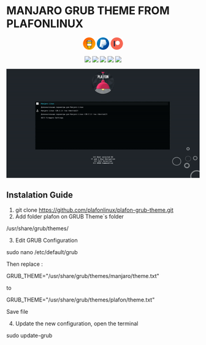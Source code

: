# MANJARO GRUB THEME FROM PLAFONLINUX

<p align="center">
<a href="https://www.donationalerts.com/r/donplafon"><img width="32px" src="https://raw.githubusercontent.com/adi1090x/files/master/other/1.png" alt="Buy Me A Coffee - Купить мне кофе"></a>
<a href="https://www.paypal.com/paypalme/godofgnome"><img width="32px" src="https://raw.githubusercontent.com/adi1090x/files/master/other/3.png" alt="Support me on Paypal"></a>
<a href=""><img width="32px" src="https://raw.githubusercontent.com/adi1090x/files/master/other/4.png" alt="Support me on Patreon"></a>
</p>

<p align="center">
  <img src="https://img.shields.io/badge/Поддерживается%3F-Yes-green?style=flat-square">
  <img src="https://img.shields.io/github/license/plafonlinux/plafon-manjaro-grub-theme?style=flat-square">
  <img src="https://img.shields.io/github/stars/plafonlinux/plafon-manjaro-grub-theme?style=flat-square">
  <img src="https://img.shields.io/github/forks/plafonlinux/plafon-manjaro-grub-theme?color=teal&style=flat-square">
  <img src="https://img.shields.io/github/issues/plafonlinux/plafon-manjaro-grub-theme?color=violet&style=flat-square">
</p>

![gif](https://github.com/plafonlinux/plafon-manjaro-grub-theme/blob/main/preview.gif)

## Instalation Guide

01. git clone https://github.com/plafonlinux/plafon-grub-theme.git
02. Add folder plafon on GRUB Theme`s folder

/usr/share/grub/themes/

03. Edit GRUB Configuration

sudo nano /etc/default/grub

Then replace :

GRUB_THEME="/usr/share/grub/themes/manjaro/theme.txt"

to 

GRUB_THEME="/usr/share/grub/themes/plafon/theme.txt"

Save file

04. Update the new configuration, open the terminal 

sudo update-grub
